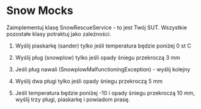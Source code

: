 Snow Mocks
==========

Zaimplementuj klasę SnowRescueService - to jest Twój SUT. Wszystkie pozostałe klasy potraktuj jako zależności.

1. Wyślij piaskarkę (sander) tylko jeśli temperatura będzie poniżej 0 st C

1. Wyślij pług (snowplow) tylko jeśli opady śniegu przekroczą 3 mm
	
1. Jeśli pług nawali (SnowplowMalfunctioningException) - wyślij kolejny
		
1. Wyślij dwa pługi tylko jeśli opady śniegu przekroczą 5 mm

1. Jeśli temperatura będzie poniżej -10 i opady śniegu przekroczą 10 mm, wyślij trzy pługi, piaskarkę i powiadom prasę. 	 
